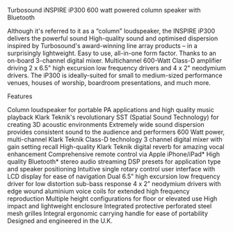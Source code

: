 Turbosound iNSPIRE iP300 600 watt powered column speaker with Bluetooth

Although it's referred to it as a “column” loudspeaker, the INSPIRE iP300 delivers the powerful sound
High-quality sound and optimised dispersion inspired by Turbosound's award-winning line array products – in a surprisingly lightweight. 
Easy to use, all-in-one form factor. Thanks to an on-board 3-channel digital mixer.
Multichannel 600-Watt Class-D amplifier driving 2 x 6.5" high excursion low frequency drivers and 4 x 2" neodymium drivers.
The iP300 is ideally-suited for small to medium-sized performance venues, houses of worship, boardroom presentations, and much more.

Features

Column loudspeaker for portable PA applications and high quality music playback
Klark Teknik's revolutionary SST (Spatial Sound Technology) for creating 3D acoustic environments
Extremely wide sound dispersion provides consistent sound to the audience and performers
600 Watt power, multi-channel Klark Teknik Class-D technology
3 channel digital mixer with gain setting recall
High-quality Klark Teknik digital reverb for amazing vocal enhancement
Comprehensive remote control via Apple iPhone/iPad*
High quality Bluetooth* stereo audio streaming
DSP presets for application type and speaker positioning
Intuitive single rotary control user interface with LCD display for ease of navigation
Dual 6.5" high excursion low frequency driver for low distortion sub-bass response
4 x 2” neodymium drivers with edge wound aluminium voice coils for extended high frequency reproduction
Multiple height configurations for floor or elevated use
High impact and lightweight enclosure
Integrated protective perforated steel mesh grilles
Integral ergonomic carrying handle for ease of portability
Designed and engineered in the U.K.

